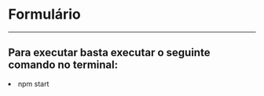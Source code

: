 <h1>Formulário</h1>
<hr>
<h2>Para executar basta executar o seguinte comando no terminal:</h2>
<li>npm start</li>